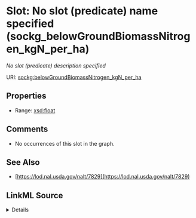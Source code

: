 

# Slot: No slot (predicate) name specified (sockg_belowGroundBiomassNitrogen_kgN_per_ha)


_No slot (predicate) description specified_







URI: [sockg:belowGroundBiomassNitrogen_kgN_per_ha](https://idir.uta.edu/sockg-ontology/docs/belowGroundBiomassNitrogen_kgN_per_ha)



<!-- no inheritance hierarchy -->








## Properties

* Range: [xsd:float](http://www.w3.org/2001/XMLSchema#float)





## Comments

* No occurrences of this slot in the graph.

## See Also

* [https://lod.nal.usda.gov/nalt/7829](https://lod.nal.usda.gov/nalt/7829)



## LinkML Source

<details>

```yaml
name: sockg_belowGroundBiomassNitrogen_kgN_per_ha
description: No slot (predicate) description specified
title: No slot (predicate) name specified
comments:
- No occurrences of this slot in the graph.
from_schema: soc-kg
see_also:
- https://lod.nal.usda.gov/nalt/7829
rank: 1000
domain: sockg_Grazing
slot_uri: sockg:belowGroundBiomassNitrogen_kgN_per_ha
alias: sockg_belowGroundBiomassNitrogen_kgN_per_ha
range: float

```
</details>